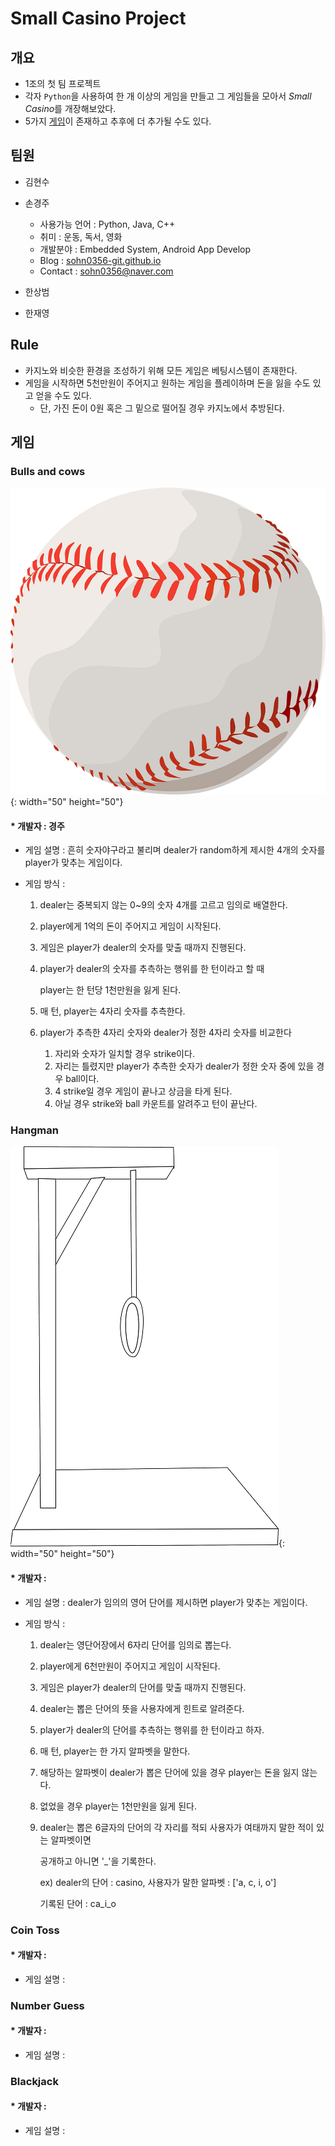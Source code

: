 # Small Casino Project



## 개요

* 1조의 첫 팀 프로젝트
* 각자 `Python`을 사용하여 한 개 이상의 게임을 만들고 그 게임들을 모아서 *Small Casino*를 개장해보았다.
* 5가지 [게임](##게임)이 존재하고 추후에 더 추가될 수도 있다.



## 팀원

* 김현수



* 손경주
  * 사용가능 언어 : Python, Java, C++
  * 취미 : 운동, 독서, 영화
  * 개발분야 : Embedded System, Android App Develop
  * Blog : [sohn0356-git.github.io](sohn0356-git.github.io)
  * Contact : sohn0356@naver.com



* 한상범



* 한재영



## Rule

* 카지노와 비슷한 환경을 조성하기 위해 모든 게임은 베팅시스템이 존재한다.
* 게임을 시작하면 5천만원이 주어지고 원하는 게임을 플레이하며 돈을 잃을 수도 있고 얻을 수도 있다.
  * 단, 가진 돈이 0원 혹은 그 밑으로 떨어질 경우 카지노에서 추방된다.



## 게임

### Bulls and cows
![baseball](md-images/baseball.png){: width="50" height="50"}

#### * 개발자 : 경주

* 게임 설명 : 흔히 숫자야구라고 불리며 dealer가 random하게 제시한 4개의 숫자를 player가 맞추는 게임이다.
* 게임 방식 :

  1. dealer는 중복되지 않는 0~9의 숫자 4개를 고르고 임의로 배열한다.

  2. player에게 1억의 돈이 주어지고 게임이 시작된다.

  3. 게임은 player가 dealer의 숫자를 맞출 때까지 진행된다.

  4. player가 dealer의 숫자를 추측하는 행위를 한 턴이라고 할 때

     player는 한 턴당 1천만원을 잃게 된다.

  5. 매 턴, player는 4자리 숫자를 추측한다.

  6. player가 추측한 4자리 숫자와 dealer가 정한 4자리 숫자를 비교한다

     1. 자리와 숫자가 일치할 경우 strike이다.
     2. 자리는 틀렸지만 player가 추측한 숫자가 dealer가 정한 숫자 중에 있을 경우 ball이다.
     3. 4 strike일 경우 게임이 끝나고 상금을 타게 된다.
     4. 아닐 경우 strike와 ball 카운트를 알려주고 턴이 끝난다.



### Hangman
![rope](md-images/rope.png){: width="50" height="50"}

#### * 개발자 : 

* 게임 설명 : dealer가 임의의 영어 단어를 제시하면 player가 맞추는 게임이다.

* 게임 방식 :

  1. dealer는 영단어장에서 6자리 단어를 임의로 뽑는다.

  2. player에게 6천만원이 주어지고 게임이 시작된다.

  3. 게임은 player가 dealer의 단어를 맞출 때까지 진행된다.

  4. dealer는 뽑은 단어의 뜻을 사용자에게 힌트로 알려준다.

  5. player가 dealer의 단어를 추측하는 행위를 한 턴이라고 하자.

  6. 매 턴, player는 한 가지 알파벳을 말한다.

  7. 해당하는 알파벳이 dealer가 뽑은 단어에 있을 경우 player는 돈을 잃지 않는다.

  8. 없었을 경우 player는 1천만원을 잃게 된다.

  9. dealer는 뽑은 6글자의 단어의 각 자리를 적되 사용자가 여태까지 말한 적이 있는 알파벳이면

     공개하고 아니면 '_'을 기록한다.

     ex) dealer의 단어 : casino, 사용자가 말한 알파벳 : ['a, c, i, o']

     기록된 단어 : ca_i_o



### Coin Toss

#### * 개발자 : 

* 게임 설명 :



### Number Guess

#### * 개발자 : 

* 게임 설명 :



### Blackjack

#### * 개발자 : 

* 게임 설명 :